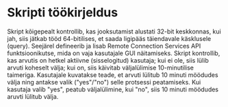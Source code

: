 # Skripti töökirjeldus
Skript kõigepealt kontrollib, kas jooksutamist alustati 32-bit keskkonnas, kui jah, siis jätkab tööd 64-bitilises, et saada ligipääs täiendavale käsklusele (query). Seejärel defineerib ja lisab Remote Connection Services API funktsioonikutse, mida on vaja kasutajale GUI näitamiseks. Skript kontrollib, kas arvutis on hetkel aktiivne (sisselogitud) kasutaja; kui ei ole, siis lülib arvuti koheselt välja; kui on, siis käivitab väljalülimise 10-minutilise taimeriga. Kasutajale kuvatakse teade, et arvuti lülitub 10 minuti möödudes välja ning antakse valik ("yes"/"no") selle protsessi peatamiseks. Kui kasutaja valib "yes", peatub väljalülimine, kui "no", siis 10 minuti möödudes aruvti lülitub välja.
